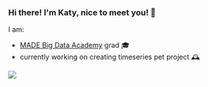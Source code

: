 ### Hi there! I'm Katy, nice to meet you! 🦄

I am:
* [MADE Big Data Academy](https://data.vk.company/) grad 🎓
* currently working on creating timeseries pet project 🕰️


![](https://komarev.com/ghpvc/?username=KatyKasilina&label=Magic+Counter&color=blue&style=plastic)

<!--
**KatyKasilina/KatyKasilina** is a ✨ _special_ ✨ repository because its `README.md` (this file) appears on your GitHub profile.

Here are some ideas to get you started:

- 🔭 I’m currently working on ...
- 🌱 I’m currently learning ...
- 👯 I’m looking to collaborate on ...
- 🤔 I’m looking for help with ...
- 💬 Ask me about ...
- 📫 How to reach me: ...
- 😄 Pronouns: ...
- ⚡ Fun fact: ...
-->

